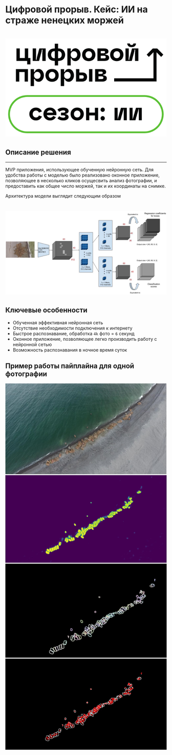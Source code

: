 # Цифровой прорыв. Кейс: ИИ на страже ненецких моржей
<h1 align="center">
  <img src="assets/logo.png">
</h1>

## Описание решения
--------------
MVP приложения, использующее обученную нейронную сеть. Для удобства работы с моделью было реализовано оконное приложение, позволяющее в несколько кликов осущесвить анализ фотографии, и предоставить как общее число моржей, так и их координаты на снимке.

Архитектура модели выглядит следующим образом
<h1 align="center">
  <img src="assets/model.png">
</h1>

## Ключевые особенности
 - Обученная эффективная нейронная сеть
 - Отсутствие необходимости подключения к интернету
 - Быстрое распознавание, обработка ```4k``` фото = ```6``` секунд
 - Оконное приложение, позволяющее легко производить работу с нейронной сетью
 - Возможность распознавания в ночное время суток

## Пример работы пайплайна для одной фотографии
<img src="assets/1.jpg">
<img src="assets/2.jpg">
<img src="assets/3.jpg">
<img src="assets/4.jpg">